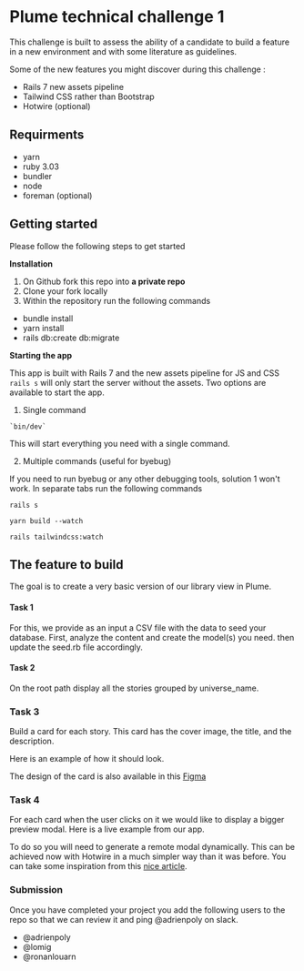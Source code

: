 # Plume technical challenge 1

This challenge is built to assess the ability of a candidate to build a feature in a new environment and with some literature as guidelines.

Some of the new features you might discover during this challenge :
- Rails 7 new assets pipeline
- Tailwind CSS rather than Bootstrap
- Hotwire (optional)

## Requirments

- yarn
- ruby 3.03
- bundler
- node
- foreman (optional)

## Getting started 

Please follow the following steps to get started

**Installation**

1. On Github fork this repo into **a private repo**
2. Clone your fork locally
3. Within the repository run the following commands
  - bundle install
  - yarn install
  - rails db:create db:migrate

**Starting the app**

This app is built with Rails 7 and the new assets pipeline for JS and CSS `rails s` will only start the server without the assets. Two options are available to start the app.

1. Single command

```
`bin/dev`
```

This will start everything you need with a single command.

2. Multiple commands (useful for byebug)

If you need to run byebug or any other debugging tools, solution 1 won't work. In separate tabs run the following commands

```
rails s
```

```
yarn build --watch
```

``` 
rails tailwindcss:watch
```

## The feature to build

The goal is to create a very basic version of our library view in Plume. 

#### Task 1

For this, we provide as an input a CSV file with the data to seed your database. First, analyze the content and create the model(s) you need. then update the seed.rb file accordingly.


#### Task 2

On the root path display all the stories grouped by universe_name. 

### Task 3

Build a card for each story. This card has the cover image, the title, and the description.

Here is an example of how it should look.

The design of the card is also available in this [Figma](https://www.figma.com/file/vsgnaKqwrg7KK5OZGbgLcl/Untitled?node-id=0%3A1) 

### Task 4

For each card when the user clicks on it we would like to display a bigger preview modal. Here is a live example from our app.

To do so you will need to generate a remote modal dynamically. This can be achieved now with Hotwire in a much simpler way than it was before. You can take some inspiration from this [nice article](https://www.bearer.com/blog/how-to-build-modals-with-hotwire-turbo-frames-stimulusjs).


### Submission

Once you have completed your project you add the following users to the repo so that we can review it and ping @adrienpoly on slack.

- @adrienpoly
- @lomig
- @ronanlouarn